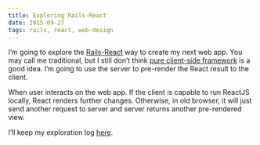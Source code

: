 ```yaml
---
title: Exploring Rails-React
date: 2015-09-27
tags: rails, react, web-design
---
```


I’m going to explore the [Rails-React](https://github.com/reactjs/react-rails) way to create my next web app. You may call me traditional, but I still don’t think [pure client-side framework](/2015/09/24/stop-breaking-the-web/) is a good idea. I’m going to use the server to pre-render the React result to the client.

When user interacts on the web app. If the client is capable to run ReactJS locally, React renders further changes. Otherwise, in old browser, it will just send another request to server and server returns another pre-rendered view.

I’ll keep my exploration log [here](/tags/react/).

